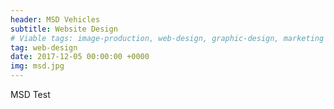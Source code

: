 ```yaml
---
header: MSD Vehicles
subtitle: Website Design
# Viable tags: image-production, web-design, graphic-design, marketing
tag: web-design
date: 2017-12-05 00:00:00 +0000
img: msd.jpg
---
```


MSD Test
